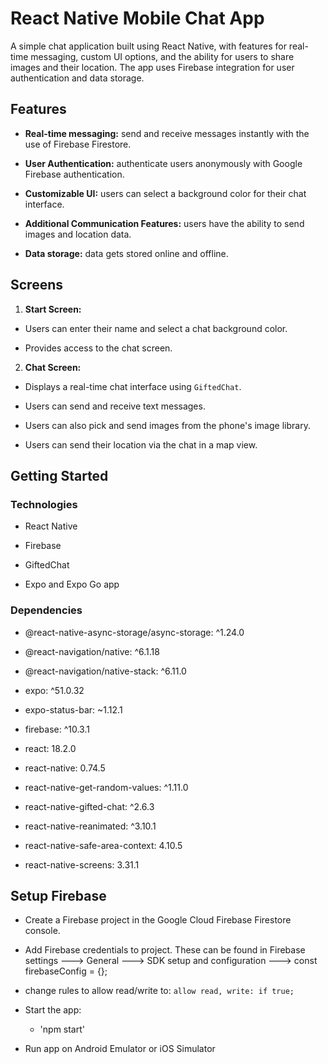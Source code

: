 # React Native Mobile Chat App

A simple chat application built using React Native, with features for real-time messaging, custom UI options, and the ability for users to share images and their
location. The app uses Firebase integration for user authentication and data storage.

## Features

- **Real-time messaging:** send and receive messages instantly with the use of Firebase Firestore.

- **User Authentication:** authenticate users anonymously with Google Firebase authentication.

- **Customizable UI:** users can select a background color for their chat interface.

- **Additional Communication Features:** users have the ability to send images and location data.

- **Data storage:** data gets stored online and offline.

## Screens

1. **Start Screen:**

- Users can enter their name and select a chat background color.

- Provides access to the chat screen.

2. **Chat Screen:**

- Displays a real-time chat interface using `GiftedChat`.

- Users can send and receive text messages.

- Users can also pick and send images from the phone's image library.

- Users can send their location via the chat in a map view.

## Getting Started

### Technologies

- React Native

- Firebase

- GiftedChat

- Expo and Expo Go app

### Dependencies

- @react-native-async-storage/async-storage: ^1.24.0

- @react-navigation/native: ^6.1.18

- @react-navigation/native-stack: ^6.11.0

- expo: ^51.0.32

- expo-status-bar: ~1.12.1

- firebase: ^10.3.1

- react: 18.2.0

- react-native: 0.74.5

- react-native-get-random-values: ^1.11.0

- react-native-gifted-chat: ^2.6.3

- react-native-reanimated: ^3.10.1

- react-native-safe-area-context: 4.10.5

- react-native-screens: 3.31.1

## Setup Firebase

- Create a Firebase project in the Google Cloud Firebase Firestore console.

- Add Firebase credentials to project. These can be found in Firebase settings ---> General ---> SDK setup and configuration ---> const firebaseConfig = {};

- change rules to allow read/write to: `allow read, write: if true;`

- Start the app:

  - 'npm start'

- Run app on Android Emulator or iOS Simulator
